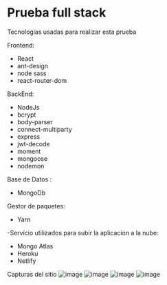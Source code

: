 # Prueba full stack

Tecnologias usadas para realizar esta prueba

Frontend:
- React
- ant-design
- node sass
- react-router-dom

BackEnd:
- NodeJs
- bcrypt
- body-parser
- connect-multiparty
- express
- jwt-decode
- moment
- mongoose
- nodemon

Base de Datos :
- MongoDb

Gestor de paquetes:
- Yarn

-Servicio utilizados para subir la aplicacion a la nube:
- Mongo Atlas
- Heroku
- Netlify

Capturas del sitio
![image](https://user-images.githubusercontent.com/70823686/163730953-59bfb9a5-b7ed-4797-99b2-e9a9ba1097ce.png)
![image](https://user-images.githubusercontent.com/70823686/163730959-c7ae6966-674d-449d-96d3-dade7ba2c815.png)
![image](https://user-images.githubusercontent.com/70823686/163730980-916d1567-9ff3-481b-8e14-5e1924e5e524.png)
![image](https://user-images.githubusercontent.com/70823686/163730989-34c8011f-357b-4754-bbdd-b9c4da5ae5b7.png)
